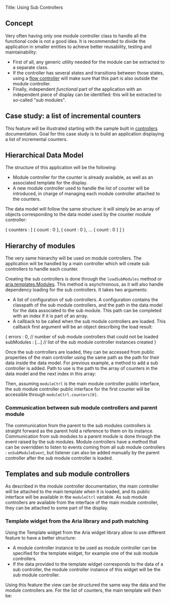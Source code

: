 Title: Using Sub Controllers


## Concept

Very often having only one module controller class to handle all the functional code is not a good idea. It is recommended to divide the application in smaller entities to achieve better reusability, testing and maintainability:

* First of all, any generic utility needed for the module can be extracted to a separate class.
* If the controller has several states and transitions between those states, using a [flow controller](flow_controllers) will make sure that this part is also outside the module controller.
* Finally, independent *functional* part of the application with an independent piece of display can be identified: this will be extracted to so-called "sub modules".

## Case study: a list of incremental counters

This feature will be illustrated starting with the sample built in [controllers](controllers) documentation. Goal for this case study is to build an application displaying a list of incremental counters.

## Hierarchical Data Model

The structure of this application will be the following:
* Module controller for the counter is already available, as well as an associated template for the display.
* A new module controller used to handle the list of counter will be introduced, in charge of managing each module controller attached to the counters.

The data model will follow the same structure: it will simply be an array of objects corresponding to the data model used by the counter module controller:

<syntaxhighlight lang="JavaScript">
{
    counters : [
        {
            count : 0
        }, 
        {
            count : 0
        }, 
       ...
        {
            count : 0
        }
    ]
}
</syntaxhighlight>

## Hierarchy of modules

The very same hierarchy will be used on module controllers. The application will be handled by a main controller which will create sub controllers to handle each counter.

Creating the sub controllers is done through the `loadSubModules` method or [aria.templates.Modules](http://ariatemplates.com/api/#aria.templates.Modules). This method is asynchronous, as it will also handle dependency loading for the sub controllers. It takes two arguments:
* A list of configuration of sub controllers. A configuration contains the classpath of the sub module controllers, and the path in the data model for the data associated to the sub module. This path can be completed with an index if it is part of an array. 
* A callback to be called when the sub module controllers are loaded. This callback first argument will be an object describing the load result:

<syntaxhighlight lang="Javascript">
{
   errors : 0, // number of sub module controllers that could not be loaded
   subModules : [...] // list of the sub module controller instances created
}
</syntaxhighlight>

Once the sub controllers are loaded, they can be accessed from public properties of the main controller using the same path as the path for their data inside the data model. For previous example, a method to add a sub controller is added. Path to use is the path to the array of counters in the data model and the next index in this array:

<script src='http://snippets.ariatemplates.com/snippets/%VERSION%/modules/subcontrollers/MyMainController.js' defer></script>

Then, assuming `moduleCtrl` is the main module controller public interface, the sub module controller public interface for the first counter will be accessible through `moduleCtrl.counters[0]`.

### Communication between sub module controllers and parent module

The communication from the parent to the sub modules controllers is straight forward as the parent hold a reference to them on its instance. Communication from sub modules to a parent module is done through the event raised by the sub modules. Module controllers have a method that can be overridden to listen to events coming from all sub module controllers : `onSubModuleEvent`, but listener can also be added manually by the parent controller after the sub module controller is loaded.

## Templates and sub module controllers

As described in the module controller documentation, the main controller will be attached to the main template when it is loaded, and its public interface will be available in the `moduleCtrl` variable. As sub module controllers are available from the interface of the main module controller, they can be attached to some part of the display.

### Template widget from the Aria library and path matching

Using the Template widget from the Aria widget library allow to use different feature to have a better structure:
* A module controller instance to be used as module controller can be specified for the template widget, for example one of the sub module controllers.
* If the data provided to the template widget corresponds to the data of a sub controller, the module controller instance of this widget will be the sub module controller.

Using this feature the view can be structured the same way the data and the module controllers are. For the list of counters, the main template will then be:


<script src='http://snippets.ariatemplates.com/snippets/%VERSION%/modules/subcontrollers/MyMainView.tpl' defer></script>